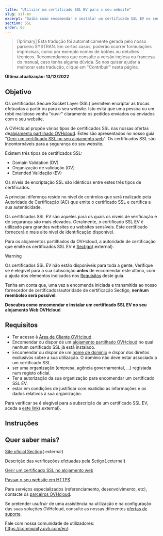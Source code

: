 ```yaml
---
title: "Utilizar um certificado SSL EV para o seu website"
slug: ssl-ev
excerpt: "Saiba como encomendar e instalar um certificado SSL EV no seu alojamento Web OVHcloud"
section: SSL
order: 03
---
```


> [!primary]
> Esta tradução foi automaticamente gerada pelo nosso parceiro SYSTRAN. Em certos casos, poderão ocorrer formulações imprecisas, como por exemplo nomes de botões ou detalhes técnicos. Recomendamos que consulte a versão inglesa ou francesa do manual, caso tenha alguma dúvida. Se nos quiser ajudar a melhorar esta tradução, clique em "Contribuir" nesta página.
>

**Última atualização: 13/12/2022**
  
## Objetivo

Os certificados Secure Socket Layer (SSL) permitem encriptar as trocas efetuadas a partir ou para o seu website. Isto evita que uma pessoa ou um robô malicioso venha "ouvir" claramente os pedidos enviados ou enviados com o seu website.

A OVHcloud propõe vários tipos de certificados SSL nas nossas ofertas de[alojamento partilhado OVHcloud](https://www.ovhcloud.com/fr/web-hosting/). Estes são apresentados no nosso guia "[Gerir um certificado SSL no seu alojamento web](https://docs.ovh.com/fr/hosting/les-certificats-ssl-sur-les-hebergements-web/)". Os certificados SSL são incontornáveis para a segurança do seu website.

Existem três tipos de certificados SSL:

- Domain Validation (DV)
- Organização de validação (OV)
- Extended Validação (EV)

Os níveis de encriptação SSL são idênticos entre estes três tipos de certificados.

A principal diferença reside no nível de controlos que será realizado pela Autoridade de Certificação (AC) que emite o certificado SSL e certifica a sua autenticidade.

Os certificados SSL EV são aqueles para os quais os níveis de verificação e de segurança são mais elevados. Geralmente, o certificado SSL EV é utilizado para grandes websites ou websites sensíveis. Este certificado fornecerá o mais alto nível de identificação disponível.

Para os alojamentos partilhados da OVHcloud, a autoridade de certificação que emite os certificados SSL EV é [Sectigo](https://sectigostore.com){.external}.

> [!warning]
>
> Os certificados SSL EV não estão disponíveis para toda a gente. Verifique se é elegível para a sua subscrição **antes** de encomendar este último, com a ajuda dos elementos indicados nos [Requisitos](#requirements) deste guia.
>
> Tenha em conta que, uma vez a encomenda iniciada e transmitida ao nosso fornecedor de certificados/autoridade de certificação Sectigo, **nenhum reembolso será possível**.
>

**Descubra como encomendar e instalar um certificado SSL EV no seu alojamento Web OVHcloud**
    
## Requisitos <a name="requirements"></a>

- Ter acesso à [Área de Cliente OVHcloud](https://www.ovh.com/auth/?action=gotomanager&from=https://www.ovh.com/fr/&ovhSubsidiary=fr).
- Encomendar ou dispor de um [alojamento partilhado OVHcloud](https://www.ovhcloud.com/fr/web-hosting/) no qual nenhum certificado SSL já está instalado.
- Encomendar ou dispor de um [nome de domínio](https://www.ovhcloud.com/fr/domains/) e dispor dos direitos exclusivos sobre a sua utilização. O domínio não deve estar associado a um certificado SSL.
- ser uma organização (empresa, agência governamental, ...) registada num registo oficial.
- Ter a autorização da sua organização para encomendar um certificado SSL EV.
- estar em condições de justificar com exatidão as informações e os dados relativos à sua organização.

Para verificar se é elegível para a subscrição de um certificado SSL EV, aceda a [este link](https://help.sectigostore.com/support/solutions/articles/22000218717-extended-validation-ev-){.external}.
  
## Instruções

## Quer saber mais? <a name="go-further"></a>

[Site oficial Sectigo](https://sectigostore.com){.external}

[Descrição das verificações efetuadas pela Setigo](https://help.sectigostore.com/support/solutions/articles/22000218717-extended-validation-ev-){.external}

[Gerir um certificado SSL no alojamento web](https://docs.ovh.com/fr/hosting/les-certificats-ssl-sur-les-hebergements-web/)

[Passar o seu website em HTTPS](https://docs.ovh.com/fr/hosting/passer-site-internet-https-ssl/)

Para serviços especializados (referenciamento, desenvolvimento, etc), contacte os [parceiros OVHcloud](https://partner.ovhcloud.com/pt/).

Se pretender usufruir de uma assistência na utilização e na configuração das suas soluções OVHcloud, consulte as nossas diferentes [ofertas de suporte](https://www.ovhcloud.com/pt/support-levels/).

Fale com nossa comunidade de utilizadores: <https://community.ovh.com/en/>. 
